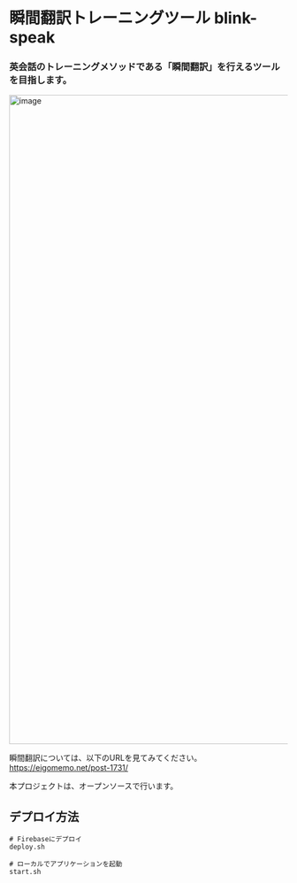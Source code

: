 # 瞬間翻訳トレーニングツール blink-speak


### 英会話のトレーニングメソッドである「瞬間翻訳」を行えるツールを目指します。

<img width="1174" alt="image" src="https://github.com/tsys-nagase/blink-speak/assets/19295829/b7ecc93d-5926-4efb-bfba-93d3ebd12f5c">

瞬間翻訳については、以下のURLを見てみてください。
https://eigomemo.net/post-1731/

本プロジェクトは、オープンソースで行います。


### 


## デプロイ方法
```
# Firebaseにデプロイ
deploy.sh

# ローカルでアプリケーションを起動
start.sh

```
